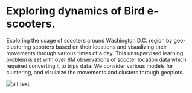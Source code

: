 # Exploring dynamics of Bird e-scooters.

Exploring the usage of scooters around Washington D.C. region by geo-clustering scooters based on their locations and 
visualizing their movements through various times of a day. This unsupervised learning problem is set with over 8M observations
of scooter location data which required converting it to trips data. We consider various models for clustering, and visulaize the movements and clusters through geoplots. 


![alt text](https://github.com/himanshu20792/BirdProject/tree/master/StationaryScooters/Images/Individual_Scooter_Movement.png)
